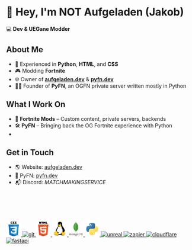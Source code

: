 # 👋 Hey, I'm NOT Aufgeladen (Jakob)

💻 **Dev & UEGane Modder**

## About Me
- 🐍 Experienced in **Python**, **HTML**, and **CSS**  
- 🎮 Modding **Fortnite**
- 🌐 Owner of **[aufgeladen.dev](https://aufgeladen.dev)** & **[pyfn.dev](https://pyfn.dev)**  
- 🏴‍☠️ Founder of **PyFN**, an OGFN private server written mostly in Python  

## What I Work On
- 🚀 **Fortnite Mods** – Custom content, private servers, backends
- 🛠️ **PyFN** – Bringing back the OG Fortnite experience with Python
- 
## Get in Touch
- 🌎 Website: [aufgeladen.dev](https://aufgeladen.dev)  
- 🔗 PyFN: [pyfn.dev](https://pyfn.dev)  
- 📬 Discord: *MATCHMAKINGSERVICE*  

<h1>‎</h1>

<p align="left"> 
  <a href="https://www.w3schools.com/css/" target="_blank" rel="noreferrer"> 
    <img src="https://raw.githubusercontent.com/devicons/devicon/master/icons/css3/css3-original-wordmark.svg" alt="css3" width="40" height="40"/> 
  </a> 
  <a href="https://git-scm.com/" target="_blank" rel="noreferrer"> 
    <img src="https://www.vectorlogo.zone/logos/git-scm/git-scm-icon.svg" alt="git" width="40" height="40"/> 
  </a> 
  <a href="https://www.w3.org/html/" target="_blank" rel="noreferrer"> 
    <img src="https://raw.githubusercontent.com/devicons/devicon/master/icons/html5/html5-original-wordmark.svg" alt="html5" width="40" height="40"/> 
  </a> 
  <a href="https://www.linux.org/" target="_blank" rel="noreferrer"> 
    <img src="https://raw.githubusercontent.com/devicons/devicon/master/icons/linux/linux-original.svg" alt="linux" width="40" height="40"/> 
  </a> 
  <a href="https://www.mongodb.com/" target="_blank" rel="noreferrer"> 
    <img src="https://raw.githubusercontent.com/devicons/devicon/master/icons/mongodb/mongodb-original-wordmark.svg" alt="mongodb" width="40" height="40"/> 
  </a> 
  <a href="https://www.python.org" target="_blank" rel="noreferrer"> 
    <img src="https://raw.githubusercontent.com/devicons/devicon/master/icons/python/python-original.svg" alt="python" width="40" height="40"/> 
  </a> 
  <a href="https://unrealengine.com/" target="_blank" rel="noreferrer"> 
    <img src="https://raw.githubusercontent.com/kenangundogan/fontisto/036b7eca71aab1bef8e6a0518f7329f13ed62f6b/icons/svg/brand/unreal-engine.svg" alt="unreal" width="40" height="40"/> 
  </a> 
  <a href="https://zapier.com" target="_blank" rel="noreferrer"> 
    <img src="https://www.vectorlogo.zone/logos/zapier/zapier-icon.svg" alt="zapier" width="40" height="40"/> 
  </a> 
  <a href="https://cloudflare.com" target="_blank" rel="noreferrer"> 
    <img src="https://icon.icepanel.io/Technology/svg/Cloudflare.svg" alt="cloudflare" width="40" height="40"/> 
  </a> 
  <a href="https://fastapi.tiangolo.com/" target="_blank" rel="noreferrer"> 
    <img src="https://icon.icepanel.io/Technology/svg/FastAPI.svg" alt="fastapi" width="40" height="40"/> 
  </a> 
</p>
